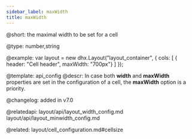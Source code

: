 ```yaml
---
sidebar_label: maxWidth
title: maxWidth
---          
```


@short: the maximal width to be set for a cell





@type: number,string

@example: 
var layout = new dhx.Layout("layout_container", {
    cols: [
      { header: "Cell header", maxWidth: "700px"}
    ]
});


@template:	api_config
@descr: 
In case both **width** and **maxWidth** properties are set in the configuration of a cell, the **maxWidth** option is a priority.

@changelog: added in v7.0

@relatedapi:
layout/api/layout_width_config.md
layout/api/layout_minwidth_config.md

@related: layout/cell_configuration.md#cellsize
